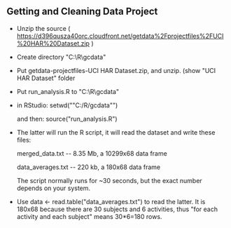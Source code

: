 ## Getting and Cleaning Data Project
* Unzip the source
  ( https://d396qusza40orc.cloudfront.net/getdata%2Fprojectfiles%2FUCI%20HAR%20Dataset.zip )

* Create directory "C:\R\gcdata"

* Put getdata-projectfiles-UCI HAR Dataset.zip, and unzip.  (show "UCI HAR Dataset" folder
  
* Put run_analysis.R to "C:\R\gcdata"

* in RStudio: setwd(""C:/R/gcdata"")

  and then: source("run_analysis.R")

* The latter will run the R script, it will read the dataset and write these files:

  merged_data.txt  -- 8.35 Mb, a 10299x68 data frame

  data_averages.txt  -- 220 kb, a 180x68 data frame

  The script normally runs for ~30 seconds, but the exact number depends on your system.

* Use data <- read.table("data_averages.txt") to read the latter.
  It is 180x68 because there are 30 subjects and 6 activities,
  thus "for each activity and each subject" means 30*6=180 rows.

  